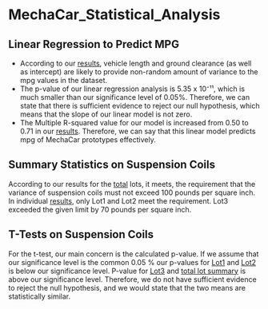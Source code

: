 # MechaCar_Statistical_Analysis
## Linear Regression to Predict MPG
- According to our [results](https://drive.google.com/file/d/1IhMgA6yYKenEHPXdjRSPC5OWQh9wT8ys/view?usp=sharing), vehicle length and ground clearance (as well as intercept) are likely to provide non-random amount of variance to the mpg values in the dataset.
-  The p-value of our linear regression analysis is 5.35 x 10⁻¹¹, which is much smaller than our significance level of 0.05%. Therefore, we can state that there is sufficient evidence to reject our null hypothesis, which means that the slope of our linear model is not zero.
- The Multiple R-squared value for our model is increased from 0.50 to 0.71 in our [results](https://drive.google.com/file/d/1IhMgA6yYKenEHPXdjRSPC5OWQh9wT8ys/view?usp=sharing). Therefore, we can say that this linear model predicts mpg of MechaCar prototypes effectively.

## Summary Statistics on Suspension Coils
According to our results for the [total](https://drive.google.com/file/d/1ARZY67RU-NyuEsbGNalkvTTqFtm9nojk/view?usp=sharing) lots, it meets, the requirement that the variance of suspension coils must not exceed 100 pounds per square inch. In individual [results](https://drive.google.com/file/d/1XHmwqrUrn4eon3AWDHlucT4nOwoMdhM1/view?usp=sharing), only Lot1 and Lot2 meet the requirement. Lot3 exceeded the given limit by 70 pounds per square inch.
## T-Tests on Suspension Coils
For the t-test, our main concern is the calculated p-value. If we assume that our significance level is the common 0.05 % our p-values for [Lot1](https://drive.google.com/file/d/1kfQab60zzVSKP-zi68axTogQGy2drVSy/view?usp=sharing) and [Lot2](https://drive.google.com/file/d/1fUazWiV5BsfvJYO7ub7uS6_31GRisqfx/view?usp=sharing) is below our significance level. P-value for [Lot3](https://drive.google.com/file/d/1KJBzhZ-MvjLvdq9nfN1VXpP6nim_uHBq/view?usp=sharing) and [total lot summary](https://drive.google.com/file/d/1P0h2eL0WxpICqjh1COD9UBCkEmvSuOue/view?usp=sharing) is above our significance level. Therefore, we do not have sufficient evidence to reject the null hypothesis, and we would state that the two means are statistically similar.
